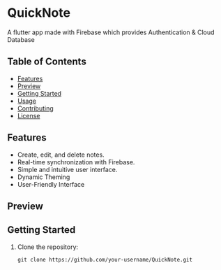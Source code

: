 # QuickNote

A flutter app made with Firebase which provides Authentication & Cloud Database

## Table of Contents
- [Features](#features)
- [Preview](#Preview)
- [Getting Started](#getting-started)
- [Usage](#usage)
- [Contributing](#contributing)
- [License](#license)

## Features
- Create, edit, and delete notes.
- Real-time synchronization with Firebase.
- Simple and intuitive user interface.
- Dynamic Theming
- User-Friendly Interface

## Preview


## Getting Started
1. Clone the repository:
   ```
   git clone https://github.com/your-username/QuickNote.git
   ```
